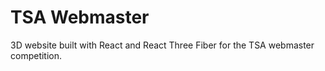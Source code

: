 # TSA Webmaster
3D website built with React and React Three Fiber for the TSA webmaster competition.
